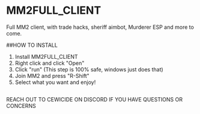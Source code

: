 # MM2FULL_CLIENT
Full MM2 client, with trade hacks, sheriff aimbot, Murderer ESP and more to come.

##HOW TO INSTALL

1. Install MM2FULL_CLIENT 
2. Right click and click "Open"
3. Click "run" (This step is 100% safe, windows just does that)
4. Join MM2  and press "R-Shift"
5. Select what you want and enjoy!

##
REACH OUT TO CEWICIDE ON DISCORD IF YOU HAVE QUESTIONS OR CONCERNS
